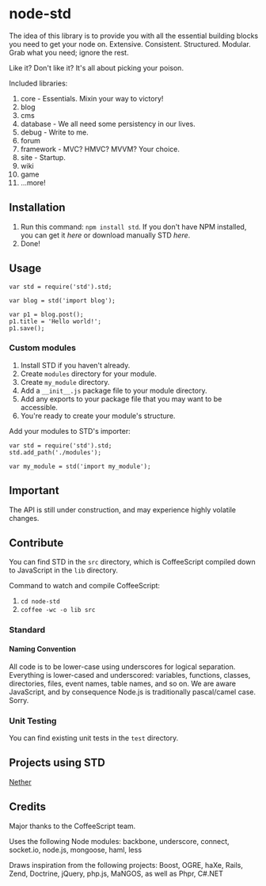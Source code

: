 # node-std
The idea of this library is to provide you with all the essential building blocks you need to get your node on. Extensive. Consistent. Structured. Modular. Grab what you need; ignore the rest.

Like it? Don't like it? It's all about picking your poison.

Included libraries:  

1. core - Essentials. Mixin your way to victory!  
1. blog  
1. cms  
1. database - We all need some persistency in our lives.  
1. debug - Write to me.  
1. forum  
1. framework - MVC? HMVC? MVVM? Your choice.  
1. site - Startup.  
1. wiki  
1. game  
1. ...more!

## Installation  
1. Run this command: `npm install std`. If you don't have NPM installed, you can get it *here* or download manually STD *here*.  
1. Done!  

## Usage
	var std = require('std').std;
	
	var blog = std('import blog');
	
	var p1 = blog.post();
	p1.title = 'Hello world!';
	p1.save();

### Custom modules  
1. Install STD if you haven't already.  
1. Create `modules` directory for your module.  
1. Create `my_module` directory.  
1. Add a `__init__.js` package file to your module directory.  
1. Add any exports to your package file that you may want to be accessible.  
1. You're ready to create your module's structure.  

Add your modules to STD's importer:

	var std = require('std').std;
	std.add_path('./modules');
	
	var my_module = std('import my_module');

## Important
The API is still under construction, and may experience highly volatile changes. 

## Contribute
You can find STD in the `src` directory, which is CoffeeScript compiled down to JavaScript in the `lib` directory.

Command to watch and compile CoffeeScript:  

1. `cd node-std`  
1. `coffee -wc -o lib src`  

### Standard

#### Naming Convention
All code is to be lower-case using underscores for logical separation. Everything is lower-cased and underscored: variables, functions, classes, directories, files, event names, table names, and so on.
We are aware JavaScript, and by consequence Node.js is traditionally pascal/camel case. Sorry.

### Unit Testing
You can find existing unit tests in the `test` directory.

## Projects using STD
[Nether](https://github.com/ericmuyser/node-nether)

## Credits
Major thanks to the CoffeeScript team.

Uses the following Node modules: backbone, underscore, connect, socket.io, node.js, mongoose, haml, less

Draws inspiration from the following projects: Boost, OGRE, haXe, Rails, Zend, Doctrine, jQuery, php.js, MaNGOS, as well as Phpr, C#.NET
